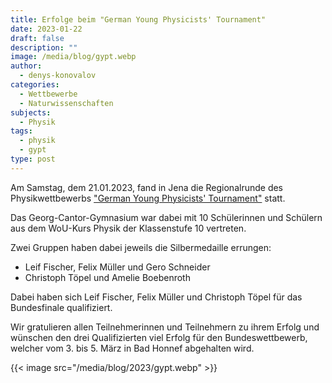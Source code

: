 ```yaml
---
title: Erfolge beim "German Young Physicists' Tournament"
date: 2023-01-22
draft: false
description: ""
image: /media/blog/gypt.webp
author:
  - denys-konovalov
categories:
  - Wettbewerbe
  - Naturwissenschaften
subjects:
  - Physik
tags:
  - physik
  - gypt
type: post
---
```

Am Samstag, dem 21.01.2023, fand in Jena die Regionalrunde des Physikwettbewerbs ["German Young Physicists' Tournament"](https://www.gypt.org/) statt.

Das Georg-Cantor-Gymnasium war dabei mit 10 Schülerinnen und Schülern aus dem WoU-Kurs Physik der Klassenstufe 10 vertreten.

Zwei Gruppen haben dabei jeweils die Silbermedaille errungen:

- Leif Fischer, Felix Müller und Gero Schneider
- Christoph Töpel und Amelie Boebenroth

Dabei haben sich Leif Fischer, Felix Müller und Christoph Töpel für das Bundesfinale qualifiziert.

Wir gratulieren allen Teilnehmerinnen und Teilnehmern zu ihrem Erfolg und wünschen den drei Qualifizierten viel Erfolg für den Bundeswettbewerb, welcher vom 3. bis 5. März in Bad Honnef abgehalten wird.

{{< image src="/media/blog/2023/gypt.webp" >}}
